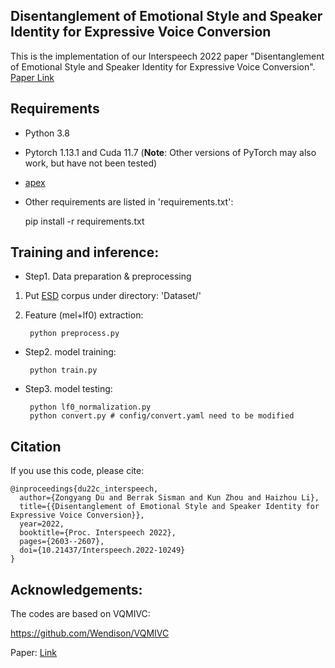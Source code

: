 ## Disentanglement of Emotional Style and Speaker Identity for Expressive Voice Conversion

This is the implementation of our Interspeech 2022 paper "Disentanglement of Emotional Style and Speaker Identity for Expressive Voice Conversion". [Paper Link](https://arxiv.org/pdf/2110.10326.pdf)

## Requirements
* Python 3.8
* Pytorch 1.13.1 and Cuda 11.7 (**Note**: Other versions of PyTorch may also work, but have not been tested)
* [apex](https://github.com/NVIDIA/apex)
* Other requirements are listed in 'requirements.txt':

	pip install -r requirements.txt


## Training and inference:
*  Step1. Data preparation & preprocessing
1. Put [ESD](https://github.com/HLTSingapore/Emotional-Speech-Data) corpus under directory: 'Dataset/'
2. Feature (mel+lf0) extraction:

		python preprocess.py

*  Step2. model training:
	
		python train.py 


*  Step3. model testing:
  
		python lf0_normalization.py 
		python convert.py # config/convert.yaml need to be modified 
	
	
## Citation
If you use this code, please cite:
```
@inproceedings{du22c_interspeech,
  author={Zongyang Du and Berrak Sisman and Kun Zhou and Haizhou Li},
  title={{Disentanglement of Emotional Style and Speaker Identity for Expressive Voice Conversion}},
  year=2022,
  booktitle={Proc. Interspeech 2022},
  pages={2603--2607},
  doi={10.21437/Interspeech.2022-10249}
}
```

## Acknowledgements:
The codes are based on VQMIVC:

https://github.com/Wendison/VQMIVC

Paper: [Link](https://arxiv.org/abs/2106.10132)


